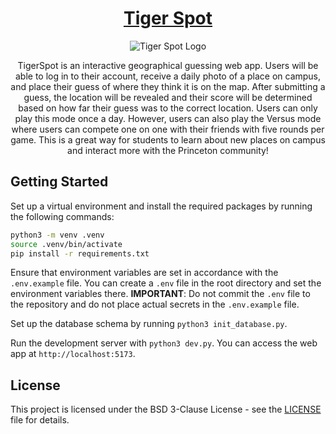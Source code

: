 <div align = "center">
<h1>
  <a href= "https://tigerspot.tigerapps.org">Tiger Spot</a>
</h1>
<p align="center">
  <img src="https://github.com/TigerAppsOrg/TigerSpot/assets/68723604/dbbc795f-0607-400b-9ffb-ba446cdcbeb5" alt="Tiger Spot Logo"/>
</p>

TigerSpot is an interactive geographical guessing web app. Users will be able to log in to their account, receive a daily photo of a place on campus, and place their guess of where they think it is on the map. After submitting a guess, the location will be revealed and their score will be determined based on how far their guess was to the correct location. Users can only play this mode once a day.
However, users can also play the Versus mode where users can compete one on one with their friends with five rounds per game. This is a great way for students to learn about new places on campus and interact more with the Princeton community!

</div>

## Getting Started

Set up a virtual environment and install the required packages by running the following commands:

```bash
python3 -m venv .venv
source .venv/bin/activate
pip install -r requirements.txt
```

Ensure that environment variables are set in accordance with the `.env.example` file. You can create a `.env` file in the root directory and set the environment variables there. **IMPORTANT**: Do not commit the `.env` file to the repository and do not place actual secrets in the `.env.example` file.

Set up the database schema by running `python3 init_database.py`.

Run the development server with `python3 dev.py`. You can access the web app at `http://localhost:5173`.

## License

This project is licensed under the BSD 3-Clause License - see the [LICENSE](LICENSE) file for details.
